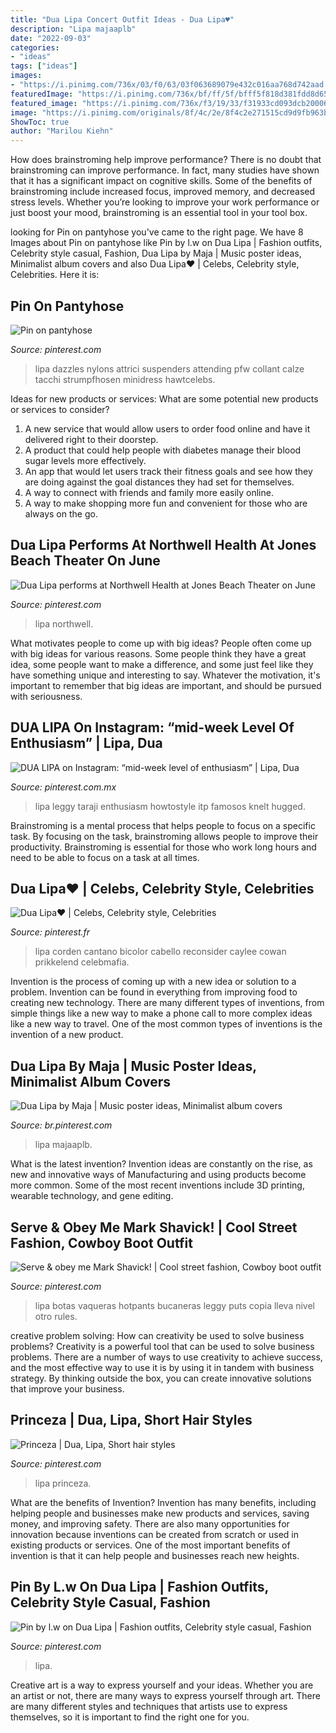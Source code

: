 ```yaml
---
title: "Dua Lipa Concert Outfit Ideas - Dua Lipa♥"
description: "Lipa majaaplb"
date: "2022-09-03"
categories:
- "ideas"
tags: ["ideas"]
images:
- "https://i.pinimg.com/736x/03/f0/63/03f063689079e432c016aa768d742aad.jpg"
featuredImage: "https://i.pinimg.com/736x/bf/ff/5f/bfff5f818d381fdd8d652305a5fccfcc.jpg"
featured_image: "https://i.pinimg.com/736x/f3/19/33/f31933cd093dcb20006c67d617616f92.jpg"
image: "https://i.pinimg.com/originals/8f/4c/2e/8f4c2e271515cd9d9fb963b91c4253b4.png"
ShowToc: true
author: "Marilou Kiehn"
---
```



How does brainstroming help improve performance?
There is no doubt that brainstroming can improve performance. In fact, many studies have shown that it has a significant impact on cognitive skills. Some of the benefits of brainstroming include increased focus, improved memory, and decreased stress levels. Whether you’re looking to improve your work performance or just boost your mood, brainstroming is an essential tool in your tool box.

	

		
looking for Pin on pantyhose you've came to the right page. We have 8 Images about Pin on pantyhose like Pin by l.w on Dua Lipa | Fashion outfits, Celebrity style casual, Fashion, Dua Lipa by Maja | Music poster ideas, Minimalist album covers and also Dua Lipa♥ | Celebs, Celebrity style, Celebrities. Here it is:
		
    
## Pin On Pantyhose

<img loading=lazy src="https://i.pinimg.com/originals/c3/3c/e0/c33ce0e86a1920f25924b78fd5de8d26.jpg" onerror="this.onerror=null;this.src='https://tse2.mm.bing.net/th?id=OIP.Jb1tKQ6TmxDuz8yPswWtTAHaML&amp;pid=15.1';" alt="Pin on pantyhose">

_Source: pinterest.com_

>lipa dazzles nylons attrici suspenders attending pfw collant calze tacchi strumpfhosen minidress hawtcelebs. 

	

Ideas for new products or services: What are some potential new products or services to consider?
1. A new service that would allow users to order food online and have it delivered right to their doorstep.
2. A product that could help people with diabetes manage their blood sugar levels more effectively.
3. An app that would let users track their fitness goals and see how they are doing against the goal distances they had set for themselves.
4. A way to connect with friends and family more easily online.
5. A way to make shopping more fun and convenient for those who are always on the go.

    
## Dua Lipa Performs At Northwell Health At Jones Beach Theater On June

<img loading=lazy src="https://i.pinimg.com/736x/05/fa/6c/05fa6c23bd65ca6f37123a9a3fcbb75b.jpg" onerror="this.onerror=null;this.src='https://tse4.mm.bing.net/th?id=OIP.DGqtw5vUUMGcqTb1muW__QHaGL&amp;pid=15.1';" alt="Dua Lipa performs at Northwell Health at Jones Beach Theater on June">

_Source: pinterest.com_

>lipa northwell. 

	

What motivates people to come up with big ideas?
People often come up with big ideas for various reasons. Some people think they have a great idea, some people want to make a difference, and some just feel like they have something unique and interesting to say. Whatever the motivation, it's important to remember that big ideas are important, and should be pursued with seriousness.

    
## DUA LIPA On Instagram: “mid-week Level Of Enthusiasm” | Lipa, Dua

<img loading=lazy src="https://i.pinimg.com/736x/bf/ff/5f/bfff5f818d381fdd8d652305a5fccfcc.jpg" onerror="this.onerror=null;this.src='https://tse1.mm.bing.net/th?id=OIP.XyqLBYw0SDdgfGrCnwghtwHaHZ&amp;pid=15.1';" alt="DUA LIPA on Instagram: “mid-week level of enthusiasm” | Lipa, Dua">

_Source: pinterest.com.mx_

>lipa leggy taraji enthusiasm howtostyle itp famosos knelt hugged. 

	

Brainstroming is a mental process that helps people to focus on a specific task. By focusing on the task, brainstroming allows people to improve their productivity. Brainstroming is essential for those who work long hours and need to be able to focus on a task at all times.

    
## Dua Lipa♥ | Celebs, Celebrity Style, Celebrities

<img loading=lazy src="https://i.pinimg.com/736x/21/f7/e0/21f7e0fa612776054e5a81e7a80d24ce.jpg" onerror="this.onerror=null;this.src='https://tse2.mm.bing.net/th?id=OIP.SXjiKlSOyl1vutRD0k_TDAHaI-&amp;pid=15.1';" alt="Dua Lipa♥ | Celebs, Celebrity style, Celebrities">

_Source: pinterest.fr_

>lipa corden cantano bicolor cabello reconsider caylee cowan prikkelend celebmafia. 

	

Invention is the process of coming up with a new idea or solution to a problem. Invention can be found in everything from improving food to creating new technology. There are many different types of inventions, from simple things like a new way to make a phone call to more complex ideas like a new way to travel. One of the most common types of inventions is the invention of a new product.

    
## Dua Lipa By Maja | Music Poster Ideas, Minimalist Album Covers

<img loading=lazy src="https://i.pinimg.com/736x/f3/19/33/f31933cd093dcb20006c67d617616f92.jpg" onerror="this.onerror=null;this.src='https://tse4.mm.bing.net/th?id=OIP.cBbnibei1vVQDVfsl9cwMgHaLI&amp;pid=15.1';" alt="Dua Lipa by Maja | Music poster ideas, Minimalist album covers">

_Source: br.pinterest.com_

>lipa majaaplb. 

	

What is the latest invention?
Invention ideas are constantly on the rise, as new and innovative ways of Manufacturing and using products become more common. Some of the most recent inventions include 3D printing, wearable technology, and gene editing.

    
## Serve &amp; Obey Me Mark Shavick! | Cool Street Fashion, Cowboy Boot Outfit

<img loading=lazy src="https://i.pinimg.com/originals/ce/f2/cc/cef2cce036c5f20a44c6cb64805b5e8c.jpg" onerror="this.onerror=null;this.src='https://tse4.mm.bing.net/th?id=OIP.0ZxX_0ofJO4anb9rDHRl_wHaLH&amp;pid=15.1';" alt="Serve &amp; obey me Mark Shavick! | Cool street fashion, Cowboy boot outfit">

_Source: pinterest.com_

>lipa botas vaqueras hotpants bucaneras leggy puts copia lleva nivel otro rules. 

	

creative problem solving: How can creativity be used to solve business problems?
Creativity is a powerful tool that can be used to solve business problems. There are a number of ways to use creativity to achieve success, and the most effective way to use it is by using it in tandem with business strategy. By thinking outside the box, you can create innovative solutions that improve your business.

    
## Princeza | Dua, Lipa, Short Hair Styles

<img loading=lazy src="https://i.pinimg.com/originals/8f/4c/2e/8f4c2e271515cd9d9fb963b91c4253b4.png" onerror="this.onerror=null;this.src='https://tse1.mm.bing.net/th?id=OIP.2jrmuYdGo5AqfX-CCh0ohQAAAA&amp;pid=15.1';" alt="Princeza | Dua, Lipa, Short hair styles">

_Source: pinterest.com_

>lipa princeza. 

	

What are the benefits of Invention?
Invention has many benefits, including helping people and businesses make new products and services, saving money, and improving safety. There are also many opportunities for innovation because inventions can be created from scratch or used in existing products or services. One of the most important benefits of invention is that it can help people and businesses reach new heights.

    
## Pin By L.w On Dua Lipa | Fashion Outfits, Celebrity Style Casual, Fashion

<img loading=lazy src="https://i.pinimg.com/736x/03/f0/63/03f063689079e432c016aa768d742aad.jpg" onerror="this.onerror=null;this.src='https://tse4.mm.bing.net/th?id=OIP.FA3m7tlj8KaERsrxfKZ_YQHaJT&amp;pid=15.1';" alt="Pin by l.w on Dua Lipa | Fashion outfits, Celebrity style casual, Fashion">

_Source: pinterest.com_

>lipa. 

	

Creative art is a way to express yourself and your ideas. Whether you are an artist or not, there are many ways to express yourself through art. There are many different styles and techniques that artists use to express themselves, so it is important to find the right one for you.

